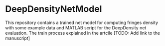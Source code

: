 # DeepDensityNetModel
This repository contains a trained net model for computing fringes density with some example data and MATLAB script for the DeepDensity net evaluation. The train process explained in the artcile [TODO: Add link to the manuscript]
